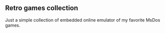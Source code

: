 ## Retro games collection

Just a simple collection of embedded online emulator of my favorite MsDos games.

